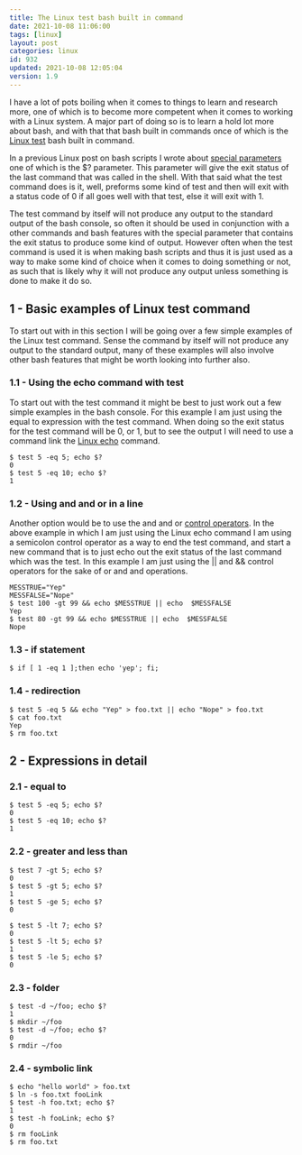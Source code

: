 ```yaml
---
title: The Linux test bash built in command
date: 2021-10-08 11:06:00
tags: [linux]
layout: post
categories: linux
id: 932
updated: 2021-10-08 12:05:04
version: 1.9
---
```


I have a lot of pots boiling when it comes to things to learn and research more, one of which is to become more competent when it comes to working with a Linux system. A major part of doing so is to learn a hold lot more about bash, and with that that bash built in commands once of which is the [Linux test](https://linux.die.net/man/1/test) bash built in command.

In a previous Linux post on bash scripts I wrote about [special parameters](/2020/12/08/linux-bash-script-parameters/) one of which is the \$\? parameter. This parameter will give the exit status of the last command that was called in the shell. With that said what the test command does is it, well, preforms some kind of test and then will exit with a status code of 0 if all goes well with that test, else it will exit with 1.

The test command by itself will not produce any output to the standard output of the bash console, so often it should be used in conjunction with a other commands and bash features with the special parameter that contains the exit status to produce some kind of output. However often when the test command is used it is when making bash scripts and thus it is just used as a way to make some kind of choice when it comes to doing something or not, as such that is likely why it will not produce any output unless something is done to make it do so.

<!-- more -->

## 1 - Basic examples of Linux test command

To start out with in this section I will be going over a few simple examples of the Linux test command. Sense the command by itself will not produce any output to the standard output, many of these examples will also involve other bash features that might be worth looking into further also.

### 1.1 - Using the echo command with test

To start out with the test command it might be best to just work out a few simple examples in the bash console. For this example I am just using the equal to expression with the test command. When doing so the exit status for the test command will be 0, or 1, but to see the output I will need to use a command link the [Linux echo](/2019/08/15/linux-echo/) command.

```
$ test 5 -eq 5; echo $?
0
$ test 5 -eq 10; echo $?
1
```

### 1.2 - Using and and or in a line

Another option would be to use the and and or [control operators](https://opensource.com/article/18/11/control-operators-bash-shell). In the above example in which I am just using the Linux echo command I am using a semicolon control operator as a way to end the test command, and start a new command that is to just echo out the exit status of the last command which was the test. In this example I am just using the \|\| and \&\& control operators for the sake of or and and operations.

```
MESSTRUE="Yep"
MESSFALSE="Nope"
$ test 100 -gt 99 && echo $MESSTRUE || echo  $MESSFALSE
Yep
$ test 80 -gt 99 && echo $MESSTRUE || echo  $MESSFALSE
Nope
```


### 1.3 - if statement

```
$ if [ 1 -eq 1 ];then echo 'yep'; fi;
```

### 1.4 - redirection

```
$ test 5 -eq 5 && echo "Yep" > foo.txt || echo "Nope" > foo.txt
$ cat foo.txt
Yep
$ rm foo.txt
```

## 2 - Expressions in detail

### 2.1 - equal to

```
$ test 5 -eq 5; echo $?
0
$ test 5 -eq 10; echo $?
1
```

### 2.2 - greater and less than

```
$ test 7 -gt 5; echo $?
0
$ test 5 -gt 5; echo $?
1
$ test 5 -ge 5; echo $?
0
```

```
$ test 5 -lt 7; echo $?
0
$ test 5 -lt 5; echo $?
1
$ test 5 -le 5; echo $?
0
```

### 2.3 - folder

```
$ test -d ~/foo; echo $?
1
$ mkdir ~/foo
$ test -d ~/foo; echo $?
0
$ rmdir ~/foo
```

### 2.4 - symbolic link

```
$ echo "hello world" > foo.txt
$ ln -s foo.txt fooLink
$ test -h foo.txt; echo $?
1
$ test -h fooLink; echo $?
0
$ rm fooLink
$ rm foo.txt
```